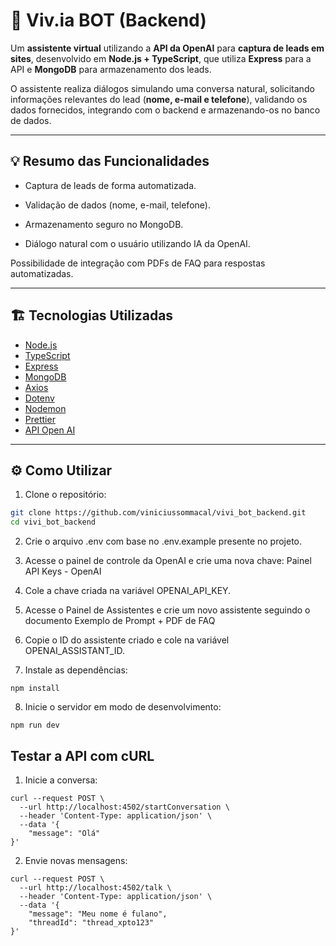 # 🤖 Viv.ia BOT (Backend)

Um **assistente virtual** utilizando a **API da OpenAI** para **captura de leads em sites**, desenvolvido em **Node.js + TypeScript**, que utiliza **Express** para a API e **MongoDB** para armazenamento dos leads.  

O assistente realiza diálogos simulando uma conversa natural, solicitando informações relevantes do lead (**nome, e-mail e telefone**), validando os dados fornecidos, integrando com o backend e armazenando-os no banco de dados.

---

## 💡 Resumo das Funcionalidades

- Captura de leads de forma automatizada.

- Validação de dados (nome, e-mail, telefone).

- Armazenamento seguro no MongoDB.

- Diálogo natural com o usuário utilizando IA da OpenAI.

Possibilidade de integração com PDFs de FAQ para respostas automatizadas.

---

## 🏗️ Tecnologias Utilizadas

- [Node.js](https://nodejs.org/) 
- [TypeScript](https://www.typescriptlang.org/)
- [Express](https://expressjs.com/)
- [MongoDB](https://www.mongodb.com/)
- [Axios](https://axios-http.com/)
- [Dotenv](https://github.com/motdotla/dotenv)
- [Nodemon](https://nodemon.io/)
- [Prettier](https://prettier.io/)
- [API Open AI](https://platform.openai.com/docs/overview)

---

## ⚙️ Como Utilizar

1. Clone o repositório:

```bash
git clone https://github.com/viniciussommacal/vivi_bot_backend.git
cd vivi_bot_backend
```

2. Crie o arquivo .env com base no .env.example presente no projeto.

3. Acesse o painel de controle da OpenAI e crie uma nova chave: Painel API Keys - OpenAI

4. Cole a chave criada na variável OPENAI_API_KEY.

5. Acesse o Painel de Assistentes e crie um novo assistente seguindo o documento Exemplo de Prompt + PDF de FAQ

6. Copie o ID do assistente criado e cole na variável OPENAI_ASSISTANT_ID.

7. Instale as dependências:
```
npm install
```

8. Inicie o servidor em modo de desenvolvimento:
```
npm run dev
```

## Testar a API com cURL

1. Inicie a conversa: 

```
curl --request POST \
  --url http://localhost:4502/startConversation \
  --header 'Content-Type: application/json' \
  --data '{
	"message": "Olá"
}'
```

2. Envie novas mensagens: 

```
curl --request POST \
  --url http://localhost:4502/talk \
  --header 'Content-Type: application/json' \
  --data '{
	"message": "Meu nome é fulano",
	"threadId": "thread_xpto123"
}'
```
